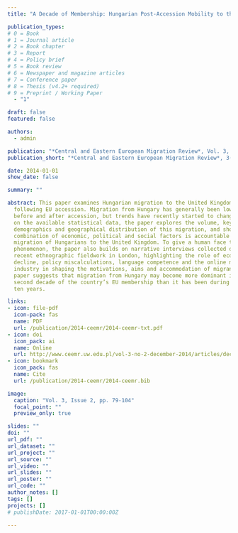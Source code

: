 ```yaml
---
title: "A Decade of Membership: Hungarian Post-Accession Mobility to the United Kingdom"

publication_types:
# 0 = Book
# 1 = Journal article
# 2 = Book chapter
# 3 = Report
# 4 = Policy brief
# 5 = Book review
# 6 = Newspaper and magazine articles
# 7 = Conference paper
# 8 = Thesis (v4.2+ required)
# 9 = Preprint / Working Paper
  - "1"

draft: false
featured: false

authors:
  - admin

publication: "*Central and Eastern European Migration Review*, Vol. 3, Issue 2, pp. 79-104"
publication_short: "*Central and Eastern European Migration Review*, 3(2): 79-104"

date: 2014-01-01
show_date: false

summary: ""

abstract: This paper examines Hungarian migration to the United Kingdom
  following EU accession. Migration from Hungary has generally been low both
  before and after accession, but trends have recently started to change. Based
  on the available statistical data, the paper explores the volume, key
  demographics and geographical distribution of this migration, and shows how a
  combination of economic, political and social factors is accountable for the
  migration of Hungarians to the United Kingdom. To give a human face to the
  phenomenon, the paper also builds on narrative interviews collected during
  recent ethnographic fieldwork in London, highlighting the role of economic
  decline, policy miscalculations, language competence and the online migration
  industry in shaping the motivations, aims and accommodation of migrants. The
  paper suggests that migration from Hungary may become more dominant in the
  second decade of the country’s EU membership than it has been during the first
  ten years.

links:
- icon: file-pdf
  icon-pack: fas
  name: PDF
  url: /publication/2014-ceemr/2014-ceemr-txt.pdf
- icon: doi
  icon_pack: ai
  name: Online
  url: http://www.ceemr.uw.edu.pl/vol-3-no-2-december-2014/articles/decade-membership-hungarian-post-accession-mobility-united-kingdom
- icon: bookmark
  icon_pack: fas
  name: Cite
  url: /publication/2014-ceemr/2014-ceemr.bib

image:
  caption: "Vol. 3, Issue 2, pp. 79-104"
  focal_point: ""
  preview_only: true

slides: ""
doi: ""
url_pdf: ""
url_dataset: ""
url_project: ""
url_source: ""
url_video: ""
url_slides: ""
url_poster: ""
url_code: ""
author_notes: []
tags: []
projects: []
# publishDate: 2017-01-01T00:00:00Z

---
```

